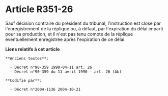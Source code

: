 # Article R351-26

Sauf décision contraire du président du tribunal, l'instruction est close par l'enregistrement de la réplique ou, à défaut,
par l'expiration du délai imparti pour sa production, et il n'est pas tenu compte de la réplique éventuellement enregistrée
après l'expiration de ce délai.

**Liens relatifs à cet article**

	**Anciens textes**:

	  - Décret n°90-359 1990-04-11 art. 26
	  - Décret n°90-359 du 11 avril 1990 - art. 26 (Ab)

	**Codifié par**:

	  - Décret n°2004-1136 2004-10-21
